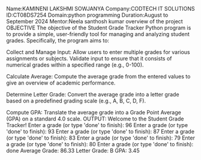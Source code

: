 Name:KAMINENI LAKSHMI SOWJANYA 
Company:CODTECH IT SOLUTIONS 
ID:CT08DS7254 
Domain:python programming 
Duration:August to September 2024
Mentor:Neela santhosh kumar 
overview of the project 
OBJECTIVE
The objective of the Student Grade Tracker Python program is to provide a simple, user-friendly tool for managing and analyzing student grades. Specifically, the program aims to:

Collect and Manage Input:
Allow users to enter multiple grades for various assignments or subjects.
Validate input to ensure that it consists of numerical grades within a specified range (e.g., 0-100).

Calculate Average:
Compute the average grade from the entered values to give an overview of academic performance.

Determine Letter Grade:
Convert the average grade into a letter grade based on a predefined grading scale (e.g., A, B, C, D, F).

Compute GPA:
Translate the average grade into a Grade Point Average (GPA) on a standard 4.0 scale.
OUTPUT:
Welcome to the Student Grade Tracker!
Enter a grade (or type 'done' to finish): 96
Enter a grade (or type 'done' to finish): 93
Enter a grade (or type 'done' to finish): 87
Enter a grade (or type 'done' to finish): 83
Enter a grade (or type 'done' to finish): 79
Enter a grade (or type 'done' to finish): 80
Enter a grade (or type 'done' to finish): done
Average Grade: 86.33
Letter Grade: B
GPA: 3.45
